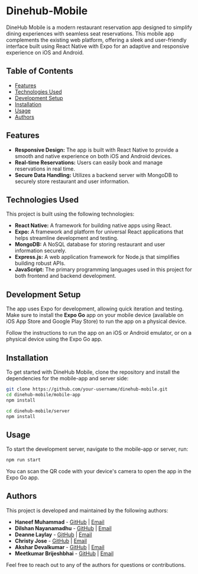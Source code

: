 # Dinehub-Mobile

DineHub Mobile is a modern restaurant reservation app designed to simplify dining experiences with seamless seat reservations. This mobile app complements the existing web platform, offering a sleek and user-friendly interface built using React Native with Expo for an adaptive and responsive experience on iOS and Android.

## Table of Contents
- [Features](#features)
- [Technologies Used](#technologies-used)
- [Development Setup](#development-setup)
- [Installation](#installation)
- [Usage](#usage)
- [Authors](#authors)

## Features
- **Responsive Design:** The app is built with React Native to provide a smooth and native experience on both iOS and Android devices.
- **Real-time Reservations:** Users can easily book and manage reservations in real time.
- **Secure Data Handling:** Utilizes a backend server with MongoDB to securely store restaurant and user information.

## Technologies Used
This project is built using the following technologies:

- **React Native:** A framework for building native apps using React.
- **Expo:** A framework and platform for universal React applications that helps streamline development and testing.
- **MongoDB:** A NoSQL database for storing restaurant and user information securely.
- **Express.js:** A web application framework for Node.js that simplifies building robust APIs.
- **JavaScript:** The primary programming languages used in this project for both frontend and backend development.

## Development Setup
The app uses Expo for development, allowing quick iteration and testing.
Make sure to install the **Expo Go** app on your mobile device (available on iOS App Store and Google Play Store) to run the app on a physical device.

Follow the instructions to run the app on an iOS or Android emulator, or on a physical device using the Expo Go app.

## Installation
To get started with DineHub Mobile, clone the repository and install the dependencies for the mobile-app and server side:
```bash
git clone https://github.com/your-username/dinehub-mobile.git
cd dinehub-mobile/mobile-app
npm install

cd dinehub-mobile/server
npm install
```

## Usage
To start the development server, navigate to the mobile-app or server, run:
```bash
npm run start
```
You can scan the QR code with your device's camera to open the app in the Expo Go app.

## Authors
This project is developed and maintained by the following authors:

- **Haneef Muhammad** - [GitHub](https://github.com/haneefmhmmd) | [Email](mailto:haneefmhmmd@gmail.com)
- **Dilshan Nayanamadhu** - [GitHub](https://github.com/author2) | [Email](mailto:author2@example.com)
- **Deanne Laylay** - [GitHub](https://github.com/deannesl08) | [Email](mailto:deannelaylay@gmail.com)
- **Christy Jose** - [GitHub](https://github.com/author4) | [Email](mailto:author4@example.com)
- **Akshar Devalkumar** - [GitHub](https://github.com/author5) | [Email](mailto:author5@example.com)
- **Meetkumar Brijeshbhai** - [GitHub](https://github.com/meetp0108) | [Email](mailto:meet36043@gmail.com)

Feel free to reach out to any of the authors for questions or contributions.
